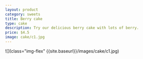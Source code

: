 ```yaml
---
layout: product
category: sweets
title: Berry cake
type: cake
description: Try our delicious berry cake with lots of berry.
price: $4.5
image: cake/c1.jpg
---
```


![](class="img-flex" {{site.baseurl}}/images/cake/c1.jpg)

